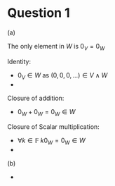 
# Question 1

(a)

The only element in $W$ is $0_V = 0_W$

Identity:
- $0_V \in W$ as $(0,0,0, \dots) \in V \land W$
- 
Closure of addition:
- $0_W + 0_W = 0_W \in W$

Closure of Scalar multiplication:
- $\forall k \in \mathbb{F} \;k0_W = 0_W \in W$ 
- 
(b)

- 
